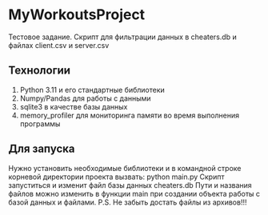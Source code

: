 # MyWorkoutsProject

Тестовое задание. Скрипт для фильтрации данных в cheaters.db и файлах client.csv и server.csv

## Технологии
1. Python 3.11 и его стандартные библиотеки
2. Numpy/Pandas для работы с данными
3. sqlite3 в качестве базы данных
4. memory_profiler для мониторинга памяти во время выполнения программы

## Для запуска
Нужно установить необходимые библиотеки и в командной строке корневой директории проекта вызвать:
python main.py
Скрипт запуститься и изменит файл базы данных cheaters.db
Пути и названия файлов можно изменить в функции main при создании объекта работы с базой данных и файлами.
P.S. Не забыть достать файлы из архивов!!!
